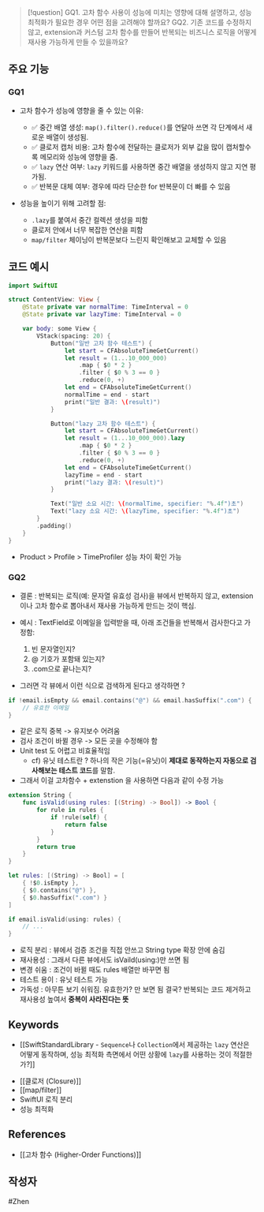 
>[!question]
>GQ1. 고차 함수 사용이 성능에 미치는 영향에 대해 설명하고, 성능 최적화가 필요한 경우 어떤 점을 고려해야 할까요?
>GQ2. 기존 코드를 수정하지 않고, extension과 커스텀 고차 함수를 만들어 반복되는 비즈니스 로직을 어떻게 재사용 가능하게 만들 수 있을까요?

## 주요 기능
### GQ1 
- 고차 함수가 성능에 영향을 줄 수 있는 이유:
	- ✅ 중간 배열 생성: `map().filter().reduce()`를 연달아 쓰면 각 단계에서 새로운 배열이 생성됨.
	- ✅ 클로저 캡처 비용: 고차 함수에 전달하는 클로저가 외부 값을 많이 캡처할수록 메모리와 성능에 영향을 줌.
	- ✅ `lazy` 연산 여부: `lazy` 키워드를 사용하면 중간 배열을 생성하지 않고 지연 평가됨.
	- ✅ 반복문 대체 여부: 경우에 따라 단순한 for 반복문이 더 빠를 수 있음

- 성능을 높이기 위해 고려할 점:
	- `.lazy`를 붙여서 중간 컬렉션 생성을 피함
	- 클로저 안에서 너무 복잡한 연산을 피함
    - `map/filter` 체이닝이 반복문보다 느린지 확인해보고 교체할 수 있음

## 코드 예시 

```Swift 
import SwiftUI

struct ContentView: View {
    @State private var normalTime: TimeInterval = 0
    @State private var lazyTime: TimeInterval = 0

    var body: some View {
        VStack(spacing: 20) {
            Button("일반 고차 함수 테스트") {
                let start = CFAbsoluteTimeGetCurrent()
                let result = (1...10_000_000)
                    .map { $0 * 2 }
                    .filter { $0 % 3 == 0 }
                    .reduce(0, +)
                let end = CFAbsoluteTimeGetCurrent()
                normalTime = end - start
                print("일반 결과: \(result)")
            }

            Button("lazy 고차 함수 테스트") {
                let start = CFAbsoluteTimeGetCurrent()
                let result = (1...10_000_000).lazy
                    .map { $0 * 2 }
                    .filter { $0 % 3 == 0 }
                    .reduce(0, +)
                let end = CFAbsoluteTimeGetCurrent()
                lazyTime = end - start
                print("lazy 결과: \(result)")
            }

            Text("일반 소요 시간: \(normalTime, specifier: "%.4f")초")
            Text("lazy 소요 시간: \(lazyTime, specifier: "%.4f")초")
        }
        .padding()
    }
}
```
- Product > Profile > TimeProfiler 성능 차이 확인 가능 
### GQ2
- 결론 : 반복되는 로직(예: 문자열 유효성 검사)을 뷰에서 반복하지 않고, extension이나 고차 함수로 뽑아내서 재사용 가능하게 만드는 것이 핵심. 

- 예시 : TextField로 이메일을 입력받을 때, 아래 조건들을 반복해서 검사한다고 가정함:
	1. 빈 문자열인지?    
	2. @ 기호가 포함돼 있는지?
	3. .com으로 끝나는지?
- 그러면 각 뷰에서 이런 식으로 검색하게 된다고 생각하면 ? 
```Swift
if !email.isEmpty && email.contains("@") && email.hasSuffix(".com") {
    // 유효한 이메일
}
```
- 같은 로직 중복 -> 유지보수 어려움
- 검사 조건이 바뀔 경우 -> 모든 곳을 수정해야 함
- Unit test 도 어렵고 비효율적임 
	- cf) 유닛 테스트란 ? 하나의 작은 기능(=유닛)이 **제대로 동작하는지 자동으로 검사해보는 테스트 코드**를 말함.
- 그래서 이걸 고차함수 + extenstion 을 사용하면 다음과 같이 수정 가능

```Swift 
extension String {
    func isValid(using rules: [(String) -> Bool]) -> Bool {
        for rule in rules {
            if !rule(self) {
                return false
            }
        }
        return true
    }
}
```

```Swift 
let rules: [(String) -> Bool] = [
    { !$0.isEmpty },
    { $0.contains("@") },
    { $0.hasSuffix(".com") }
]

if email.isValid(using: rules) {
    // ...
}
```

- 로직 분리 : 뷰에서 검증 조건을 직접 안쓰고 String type 확장 안에 숨김
- 재사용성 : 그래서 다른 뷰에서도 isVaild(using:)만 쓰면 됨
- 변경 쉬움 : 조건이 바뀔 때도 rules 배열만 바꾸면 됨
- 테스트 용이 : 유닛 테스트 가능
- 가독성 : 아무튼 보기 쉬워짐. 유효한가? 만 보면 됨 
		결국? 반복되는 코드 제거하고 재사용성 높여서 **중복이 사라진다는 뜻**


## Keywords
+ [[SwiftStandardLibrary - `Sequence`나 `Collection`에서 제공하는 `lazy` 연산은 어떻게 동작하며, 성능 최적화 측면에서 어떤 상황에 `lazy`를 사용하는 것이 적절한가?]]
- [[클로저 (Closure)]]
- [[map/filter]]
- SwiftUI 로직 분리
- 성능 최적화
## References
- [[고차 함수 (Higher-Order Functions)]]
## 작성자
#Zhen 
